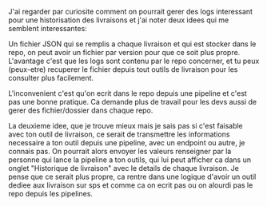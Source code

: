 J'ai regarder par curiosite comment on pourrait gerer des logs interessant pour une historisation des livraisons et j'ai noter deux idees qui me semblent interessantes:

Un fichier JSON qui se remplis a chaque livraison et qui est stocker dans  le repo, on peut avoir un fichier par version pour que ce soit plus propre.
L'avantage c'est que les logs sont contenu par le repo concerner, et tu peux (peux-etre) recuperer le fichier depuis tout outils de livraison pour les consulter plus facilement.

L'inconvenient c'est qu'on ecrit dans le repo depuis une pipeline et c'est pas une bonne pratique. Ca demande plus de travail pour les devs aussi de gerer des fichier/dossier dans chaque repo.

La deuxieme idee, que je trouve mieux mais je sais pas si c'est faisable avec ton outil de livraison, ce serait de transmettre les informations necessaire a ton outil depuis une pipeline, avec un endpoint ou autre, je connais pas. On pourrait alors envoyer les valeurs renseigner par la personne qui lance la pipeline a ton outils, qui lui peut afficher ca dans un onglet "Historique de livraison" avec le details de chaque livraison. Je pense que ce serait plus propre, ca rentre dans une logique d'avoir un outil dediee aux livraison sur sps et comme ca on ecrit pas ou on alourdi pas le repo depuis les pipelines.
